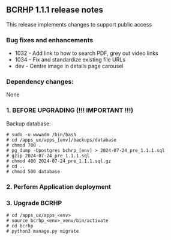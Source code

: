 BCRHP 1.1.1 release notes
------------------------
This release implements changes to support public access

### Bug fixes and enhancements
- 1032 - Add link to how to search PDF, grey out video links
- 1034 - Fix and standardize existing file URLs
- dev  - Centre image in details page carousel 

### Dependency changes:
None

### 1. BEFORE UPGRADING (!!! IMPORTANT !!!)

Backup database:

    # sudo -u wwwadm /bin/bash
    # cd /apps_ux/apps_[env]/backups/database
    # chmod 700 .
    # pg_dump -Upostgres bchrp_[env] > 2024-07-24_pre_1.1.1.sql
    # gzip 2024-07-24_pre_1.1.1.sql
    # chmod 400 2024-07-24_pre_1.1.1.sql.gz
    # cd ..
    # chmod 500 database

### 2. Perform Application deployment

### 3. Upgrade BCRHP
```
# cd /apps_ux/apps_<env>
# source bcrhp_<env>_venv/bin/activate
# cd bcrhp
# python3 manage.py migrate
```
